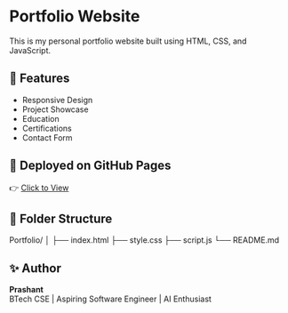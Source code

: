 
# Portfolio Website

This is my personal portfolio website built using HTML, CSS, and JavaScript.

## 🚀 Features
- Responsive Design
- Project Showcase
- Education
- Certifications
- Contact Form

## 📍 Deployed on GitHub Pages
👉 [Click to View](https://prashant2930.github.io/Portfolio/)

## 📁 Folder Structure
Portfolio/ │ ├── index.html ├── style.css ├── script.js └── README.md

## ✨ Author
**Prashant**  
BTech CSE | Aspiring Software Engineer | AI Enthusiast

